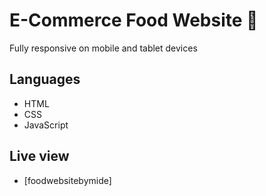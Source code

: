 # E-Commerce Food Website 🍜

Fully responsive on mobile and tablet devices

## Languages

- HTML
- CSS
- JavaScript

## Live view

- [foodwebsitebymide]
